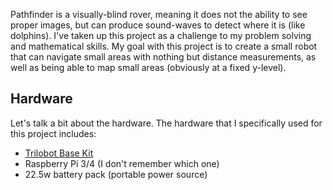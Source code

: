 Pathfinder is a visually-blind rover, meaning it does not the ability to see proper images, but can produce sound-waves to detect where it is (like dolphins). I've taken up this project as a challenge to my problem solving and mathematical skills. My goal with this project is to create a small robot that can navigate small areas with nothing but distance measurements, as well as being able to map small areas (obviously at a fixed y-level).

## Hardware

Let's talk a bit about the hardware. The hardware that I specifically used for this project includes:

- [Trilobot Base Kit](https://shop.pimoroni.com/products/trilobot?variant=39594077093971)
- Raspberry Pi 3/4 (I don't remember which one)
- 22.5w battery pack (portable power source)

